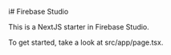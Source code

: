 i# Firebase Studio

This is a NextJS starter in Firebase Studio.

To get started, take a look at src/app/page.tsx.
